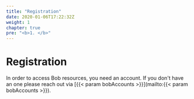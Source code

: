```yaml
---
title: "Registration"
date: 2020-01-06T17:22:32Z
weight: 1
chapter: true
pre: "<b>1. </b>"
---
```


# Registration
In order to access Bob resources, you need an account. If you don't have an one please reach out via [{{< param bobAccounts >}}](mailto:{{< param bobAccounts >}}).







